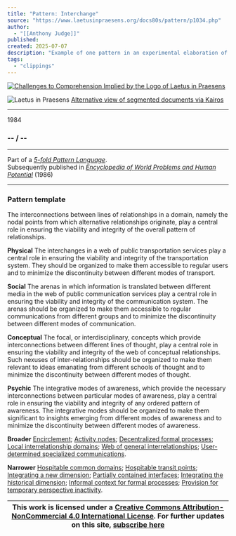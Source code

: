 ```yaml
---
title: "Pattern: Interchange"
source: "https://www.laetusinpraesens.org/docs80s/pattern/p1034.php"
author:
  - "[[Anthony Judge]]"
published:
created: 2025-07-07
description: "Example of one pattern in an experimental elaboration of a 5-fold pattern language. This explores the parallel between patterns at the physical level, the social level, the conceptual level, and the psychic level in the light of an underlying template based on the insights of Christopher Alexander"
tags:
  - "clippings"
---
```

[![Challenges to Comprehension Implied by the Logo
of Laetus in Praesens](https://www.laetusinpraesens.org/common/images/achngcol.jpg "Challenges to Comprehension Implied by the Logo
of Laetus in Praesens")](https://www.laetusinpraesens.org/context/logo_laetus.php)

![Laetus in Praesens](https://www.laetusinpraesens.org/common/images/laetus_title2.png) [Alternative view of segmented documents via Kairos](https://kairos.laetusinpraesens.org/p1034_8_pat_h_1)

---

1984

### \-- / --

---

Part of a *[5-fold Pattern Language](https://www.laetusinpraesens.org/docs80s/84patlan.php)*.  
Subsequently published in *[Encyclopedia of World Problems and Human Potential](https://www.un-intelligible.org/projects/homeency.php)* (1986)

---

### Pattern template

The interconnections between lines of relationships in a domain, namely the nodal points from which alternative relationships originate, play a central role in ensuring the viability and integrity of the overall pattern of relationships.

**Physical** The interchanges in a web of public transportation services play a central role in ensuring the viability and integrity of the transportation system. They should be organized to make them accessible to regular users and to minimize the discontinuity between different modes of transport.

**Social** The arenas in which information is translated between different media in the web of public communication services play a central role in ensuring the viability and integrity of the communication system. The arenas should be organized to make them accessible to regular communications from different groups and to minimize the discontinuity between different modes of communication.

**Conceptual** The focal, or interdisciplinary, concepts which provide interconnections between different lines of thought, play a central role in ensuring the viability and integrity of the web of conceptual relationships. Such nexuses of inter-relationships should be organized to make them relevant to ideas emanating from different schools of thought and to minimize the discontinuity between different modes of thought.

**Psychic** The integrative modes of awareness, which provide the necessary interconnections between particular modes of awareness, play a central role in ensuring the viability and integrity of any ordered pattern of awareness. The integrative modes should be organized to make them significant to insights emerging from different modes of awareness and to minimize the discontinuity between different modes of awareness.

**Broader** [Encirclement](https://www.laetusinpraesens.org/docs80s/pattern/p1017.php); [Activity nodes](https://www.laetusinpraesens.org/docs80s/pattern/p1030.php); [Decentralized formal processes](https://www.laetusinpraesens.org/docs80s/pattern/p1009.php); [Local interrelationship domains](https://www.laetusinpraesens.org/docs80s/pattern/p1011.php); [Web of general interrelationships](https://www.laetusinpraesens.org/docs80s/pattern/p1016.php); [User-determined specialized communications](https://www.laetusinpraesens.org/docs80s/pattern/p1020.php).

**Narrower** [Hospitable common domains](https://www.laetusinpraesens.org/docs80s/pattern/p1094.php); [Hospitable transit points](https://www.laetusinpraesens.org/docs80s/pattern/p1092.php); [Integrating a new dimension](https://www.laetusinpraesens.org/docs80s/pattern/p1039.php); [Partially contained interfaces](https://www.laetusinpraesens.org/docs80s/pattern/p1119.php); [Integrating the historical dimension](https://www.laetusinpraesens.org/docs80s/pattern/p1040.php); [Informal context for formal processes](https://www.laetusinpraesens.org/docs80s/pattern/p1041.php); [Provision for temporary perspective inactivity](https://www.laetusinpraesens.org/docs80s/pattern/p1150.php).

| This work is licensed under a [Creative Commons Attribution-NonCommercial 4.0 International License](http://creativecommons.org/licenses/by-nc/4.0/).  For further updates on this site, [subscribe here](https://laetusinpraesens.us19.list-manage.com/subscribe/post?u=1b1bc3aae057999099ff24455&id=4c64c53b45) |
| --- |